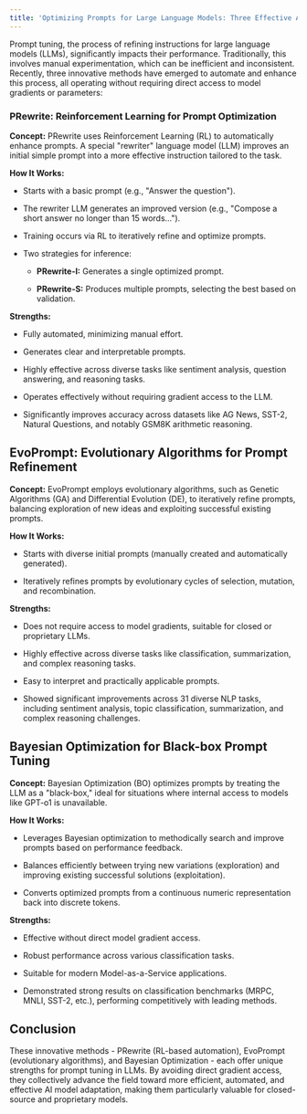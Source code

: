 ```yaml
---
title: 'Optimizing Prompts for Large Language Models: Three Effective Approaches'
---
```


Prompt tuning, the process of refining instructions for large language models (LLMs), significantly impacts their performance. Traditionally, this involves manual experimentation, which can be inefficient and inconsistent. Recently, three innovative methods have emerged to automate and enhance this process, all operating without requiring direct access to model gradients or parameters:

### PRewrite: Reinforcement Learning for Prompt Optimization

**Concept:** PRewrite uses Reinforcement Learning (RL) to automatically enhance prompts. A special "rewriter" language model (LLM) improves an initial simple prompt into a more effective instruction tailored to the task.

**How It Works:**

-   Starts with a basic prompt (e.g., "Answer the question").
    
-   The rewriter LLM generates an improved version (e.g., "Compose a short answer no longer than 15 words...").
    
-   Training occurs via RL to iteratively refine and optimize prompts.
    
-   Two strategies for inference:
    
    -   **PRewrite-I:** Generates a single optimized prompt.
        
    -   **PRewrite-S:** Produces multiple prompts, selecting the best based on validation.
        

**Strengths:**

-   Fully automated, minimizing manual effort.
    
-   Generates clear and interpretable prompts.
    
-   Highly effective across diverse tasks like sentiment analysis, question answering, and reasoning tasks.
    
-   Operates effectively without requiring gradient access to the LLM.
-    Significantly improves accuracy across datasets like AG News, SST-2, Natural Questions, and notably GSM8K arithmetic reasoning.


## EvoPrompt: Evolutionary Algorithms for Prompt Refinement

**Concept:** EvoPrompt employs evolutionary algorithms, such as Genetic Algorithms (GA) and Differential Evolution (DE), to iteratively refine prompts, balancing exploration of new ideas and exploiting successful existing prompts.

**How It Works:**

-   Starts with diverse initial prompts (manually created and automatically generated).
    
-   Iteratively refines prompts by evolutionary cycles of selection, mutation, and recombination.
    

**Strengths:**

-   Does not require access to model gradients, suitable for closed or proprietary LLMs.
    
-   Highly effective across diverse tasks like classification, summarization, and complex reasoning tasks.
    
-   Easy to interpret and practically applicable prompts.
-   Showed significant improvements across 31 diverse NLP tasks, including sentiment analysis, topic classification, summarization, and complex reasoning challenges.

## Bayesian Optimization for Black-box Prompt Tuning

**Concept:** Bayesian Optimization (BO) optimizes prompts by treating the LLM as a "black-box," ideal for situations where internal access to models like GPT-o1 is unavailable.

**How It Works:**

-   Leverages Bayesian optimization to methodically search and improve prompts based on performance feedback.
    
-   Balances efficiently between trying new variations (exploration) and improving existing successful solutions (exploitation).
    
-   Converts optimized prompts from a continuous numeric representation back into discrete tokens.

**Strengths:**

-   Effective without direct model gradient access.
    
-   Robust performance across various classification tasks.
    
-   Suitable for modern Model-as-a-Service applications.
-  Demonstrated strong results on classification benchmarks (MRPC, MNLI, SST-2, etc.), performing competitively with leading methods.
    
## Conclusion
 These innovative methods - PRewrite (RL-based automation), EvoPrompt (evolutionary algorithms), and Bayesian Optimization - each offer unique strengths for prompt tuning in LLMs. By avoiding direct gradient access, they collectively advance the field toward more efficient, automated, and effective AI model adaptation, making them particularly valuable for closed-source and proprietary models.
